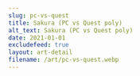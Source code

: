 ```yaml
---
slug: pc-vs-quest
title: Sakura (PC vs Quest poly)
alt_text: Sakura (PC vs Quest poly)
date: 2021-01-01
excludefeed: true
layout: art-detail
filename: /art/pc-vs-quest.webp
---
```


